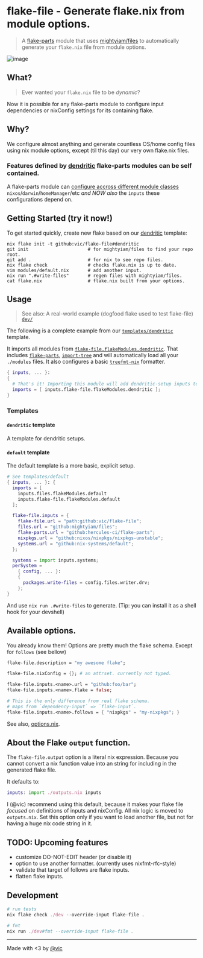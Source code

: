 # flake-file - Generate flake.nix from module options.

> A [flake-parts](https://flake.parts/) module that uses [mightyiam/files](https://github.com/mightyiam/files) to automatically generate your `flake.nix` file from module options.

![image](https://github.com/user-attachments/assets/f5af2174-c876-4b3b-97db-95fb2f436883)

## What?

> Ever wanted your `flake.nix` file to be _dynamic_?

Now it is possible for any flake-parts module to
configure input dependencies or nixConfig settings for its containing flake.

## Why?

We configure almost anything and generate countless OS/home config files using nix module options, except (til this day) our very own flake.nix files.

### Features defined by [dendritic](https://github.com/mightyiam/dendritic) flake-parts modules can be self contained.

A flake-parts module can [configure accross different module classes](https://vic.github.io/dendrix/Dendritic.html) `nixos`/`darwin`/`homeManager`/etc _and NOW also_ the `inputs` these configurations depend on.

## Getting Started (try it now!)

To get started quickly, create new flake based on our [dendritic](https://github.com/vic/flake-file/tree/main/templates/dendritic) template:

```shell
nix flake init -t github:vic/flake-file#dendritic
git init                      # for mightyiam/files to find your repo root.
git add .                     # for nix to see repo files.
nix flake check               # checks flake.nix is up to date.
vim modules/default.nix       # add another input.
nix run ".#write-files"       # regen files with mightyiam/files.
cat flake.nix                 # flake.nix built from your options.
```

## Usage

> See also: A real-world example (dogfood flake used to test flake-file) [`dev/`](https://github.com/vic/flake-file/blob/main/dev)

The following is a complete example from our [`templates/dendritic`](https://github.com/vic/flake-file/blob/main/templates/dendritic) template.

It imports all modules from [`flake-file.flakeModules.dendritic`](https://github.com/vic/flake-file/tree/main/modules/dendritic).
That includes [`flake-parts`](https://flake.parts), [`import-tree`](https://github.com/vic/import-tree) and
will automatically load all your `./modules` files.
It also configures a basic [`treefmt-nix`](https://github.com/numtide/treefmt-nix) formatter.

```nix
{ inputs, ... }:
{
  # That's it! Importing this module will add dendritic-setup inputs to your flake.
  imports = [ inputs.flake-file.flakeModules.dendritic ];
}
```

### Templates

#### `dendritic` template

A template for dendritic setups.

#### `default` template

The default template is a more basic, explicit setup.

```nix
# See templates/default
{ inputs, ... }: {
  imports = [
    inputs.files.flakeModules.default
    inputs.flake-file.flakeModules.default
  ];

  flake-file.inputs = {
    flake-file.url = "path:github:vic/flake-file";
    files.url = "github:mightyiam/files";
    flake-parts.url = "github:hercules-ci/flake-parts";
    nixpkgs.url = "github:nixos/nixpkgs/nixpkgs-unstable";
    systems.url = "github:nix-systems/default";
  };

  systems = import inputs.systems;
  perSystem =
    { config, ... }:
    {
      packages.write-files = config.files.writer.drv;
    };
}
```

And use `nix run .#write-files` to generate. (Tip: you can install it as a shell hook for your devshell)

## Available options.

You already know them! Options are pretty much the flake schema. Except for `follows` (see bellow)

```nix
flake-file.description = "my awesome flake";

flake-file.nixConfig = {}; # an attrset. currently not typed.

flake-file.inputs.<name>.url = "github:foo/bar";
flake-file.inputs.<name>.flake = false;

# This is the only difference from real flake schema.
# maps from `dependency-input` => `flake-input`.
flake-file.inputs.<name>.follows = { "nixpkgs" = "my-nixpkgs"; }
```

See also, [options.nix](https://github.com/vic/flake-file/blob/main/modules/options.nix).

## About the Flake `output` function.

The `flake-file.output` option is a literal nix expression. Because you cannot convert a nix function value into an string for including in the generated flake file.

It defaults to:

```nix
inputs: import ./outputs.nix inputs
```

I (@vic) recommend using this default, because it
makes your flake file _focused_ on definitions
of inputs and nixConfig. All nix logic is
moved to `outputs.nix`. Set this option only if you want to load another file, but not for having a huge nix code string in it.

## TODO: Upcoming features

- customize DO-NOT-EDIT header (or disable it)
- option to use another formatter. (currently uses nixfmt-rfc-style)
- validate that target of follows are flake inputs.
- flatten flake inputs.

## Development

```nix
# run tests
nix flake check ./dev --override-input flake-file .

# fmt
nix run ./dev#fmt --override-input flake-file .
```

---

Made with <3 by [@vic](https://x.com/oeiuwq)
